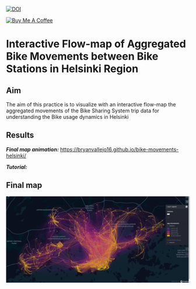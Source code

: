 [![DOI](https://zenodo.org/badge/387138317.svg)](https://zenodo.org/badge/latestdoi/387138317)

<a href="https://www.buymeacoffee.com/bryan.vallejo" target="_blank"><img src="https://cdn.buymeacoffee.com/buttons/v2/default-yellow.png" alt="Buy Me A Coffee" style="height: 60px !important;width: 217px !important;" ></a>

# Interactive Flow-map of Aggregated Bike Movements between Bike Stations in Helsinki Region

## Aim
The aim of this practice is to visualize with an interactive flow-map the aggregated movements of the Bike Sharing System trip data for understanding the Bike usage dynamics in Helsinki

## Results

***Final map animation:*** https://bryanvallejo16.github.io/bike-movements-helsinki/

***Tutorial:*** 

## Final map
![animation](gif/gif-movements.gif)


